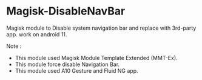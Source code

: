# Magisk-DisableNavBar
Magisk module to Disable system navigation bar and replace with 3rd-party app. work on android 11.

Note :
- This module used Magisk Module Template Extended (MMT-Ex).
- This module force disable Navigation Bar.
- This module used A10 Gesture and Fluid NG app.
